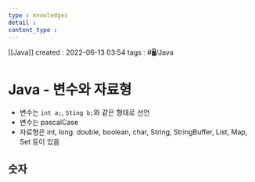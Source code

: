 ```yaml
---
type : knowledges
detail : 
content_type :
---
```


[[Java]]
created : 2022-06-13 03:54
tags : #🖥️/Java 

# Java - 변수와 자료형
- 변수는 `int a;`, `Sting b;`와 같은 형태로 선언
- 변수는 pascalCase
- 자료형은 int, long. double, boolean, char, String, StringBuffer, List, Map, Set 등이 있음

## 숫자
